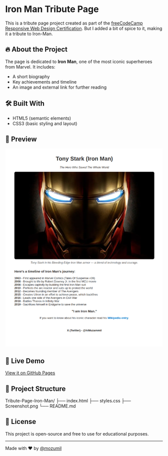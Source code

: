 # Iron Man Tribute Page

This is a tribute page project created as part of the [freeCodeCamp Responsive Web Design Certification](https://www.freecodecamp.org/learn/2022/responsive-web-design/build-a-tribute-page-project/build-a-tribute-page). But I added a bit of spice to it, making it a tribute to Iron-Man.

## 🔥 About the Project

The page is dedicated to **Iron Man**, one of the most iconic superheroes from Marvel. It includes:

- A short biography
- Key achievements and timeline
- An image and external link for further reading

## 🛠️ Built With

- HTML5 (semantic elements)
- CSS3 (basic styling and layout)

## 📸 Preview

![Iron Man Tribute Page Screenshot](Screenshot.png)

## 🚀 Live Demo

[View it on GitHub Pages](https://mozumil.github.io/Tribute-Page-Iron-Man/)

## 📁 Project Structure

Tribute-Page-Iron-Man/
├── index.html
├── styles.css
├── Screenshot.png
└── README.md
 
## 📜 License

This project is open-source and free to use for educational purposes.

---

Made with ❤️ by [@mozumil](https://github.com/mozumil)
